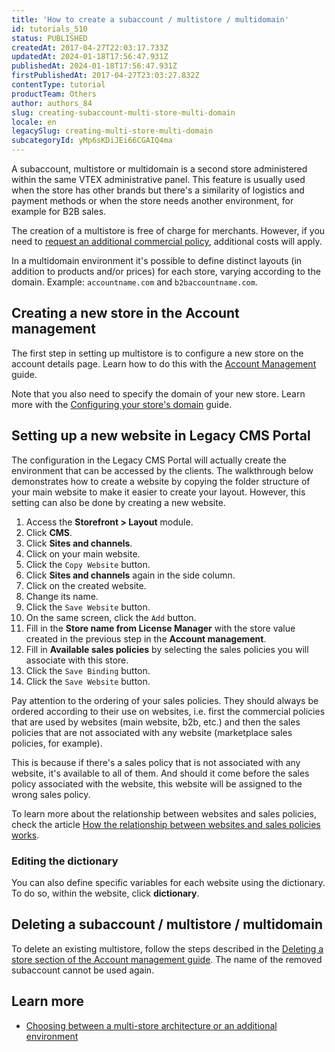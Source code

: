 ```yaml
---
title: 'How to create a subaccount / multistore / multidomain'
id: tutorials_510
status: PUBLISHED
createdAt: 2017-04-27T22:03:17.733Z
updatedAt: 2024-01-18T17:56:47.931Z
publishedAt: 2024-01-18T17:56:47.931Z
firstPublishedAt: 2017-04-27T23:03:27.832Z
contentType: tutorial
productTeam: Others
author: authors_84
slug: creating-subaccount-multi-store-multi-domain
locale: en
legacySlug: creating-multi-store-multi-domain
subcategoryId: yMp6sKDiJEi66CGAIQ4ma
---
```


A subaccount, multistore or multidomain is a second store administered within the same VTEX administrative panel. This feature is usually used when the store has other brands but there's a similarity of logistics and payment methods or when the store needs another environment, for example for B2B sales.

The creation of a multistore is free of charge for merchants. However, if you need to [request an additional commercial policy](https://help.vtex.com/en/tutorial/requesting-an-additional-trade-policy--61vuFOw4yGh6nwSmkLJL1X), additional costs will apply.

In a multidomain environment it's possible to define distinct layouts (in addition to products and/or prices) for each store, varying according to the domain. Example: `accountname.com` and `b2baccountname.com`.

## Creating a new store in the Account management

The first step in setting up multistore is to configure a new store on the account details page. Learn how to do this with the [Account Management](https://help.vtex.com/en/tutorial/account-details-page--2vhUVOKfCaswqLguT2F9xq) guide.

Note that you also need to specify the domain of your new store. Learn more with the [Configuring your store's domain](https://help.vtex.com/tutorial/configuring-domains-in-account-management--tutorials_2450) guide.

## Setting up a new website in Legacy CMS Portal

The configuration in the Legacy CMS Portal will actually create the environment that can be accessed by the clients. The walkthrough below demonstrates how to create a website by copying the folder structure of your main website to make it easier to create your layout. However, this setting can also be done by creating a new website.

1. Access the **Storefront > Layout** module.
2. Click **CMS**.
3. Click **Sites and channels**.
4. Click on your main website.
5. Click the `Copy Website` button.
6. Click **Sites and channels** again in the side column.
7. Click on the created website.
8. Change its name.
9. Click the `Save Website` button.
10. On the same screen, click the `Add` button.
11. Fill in the **Store name from License Manager** with the store value created in the previous step in the __Account management__.
12. Fill in **Available sales policies** by selecting the sales policies you will associate with this store.
13. Click the `Save Binding` button.
14. Click the `Save Website` button.

Pay attention to the ordering of your sales policies. They should always be ordered according to their use on websites, i.e. first the commercial policies that are used by websites (main website, b2b, etc.) and then the sales policies that are not associated with any website (marketplace sales policies, for example). 

This is because if there's a sales policy that is not associated with any website, it's available to all of them. And should it come before the sales policy associated with the website, this website will be assigned to the wrong sales policy.

To learn more about the relationship between websites and sales policies, check the article [How the relationship between websites and sales policies works](https://help.vtex.com/en/tutorial/how-the-relationship-between-websites-and-business-policies-works--1VuakBcyNOgg4AM4cUeeQg).

### Editing the dictionary

You can also define specific variables for each website using the dictionary. To do so, within the website, click **dictionary**.

## Deleting a subaccount / multistore / multidomain

To delete an existing multistore, follow the steps described in the [Deleting a store section of the Account management guide](https://help.vtex.com/en/tutorial/account-details-page--2vhUVOKfCaswqLguT2F9xq#deleting-a-store). The name of the removed subaccount cannot be used again.

## Learn more

- [Choosing between a multi-store architecture or an additional environment](https://help.vtex.com/en/tutorial/choosing-between-a-multi-store-architecture-or-an-additional-environment--4HRNpa1OCKZ5YzP8yiilBL)
